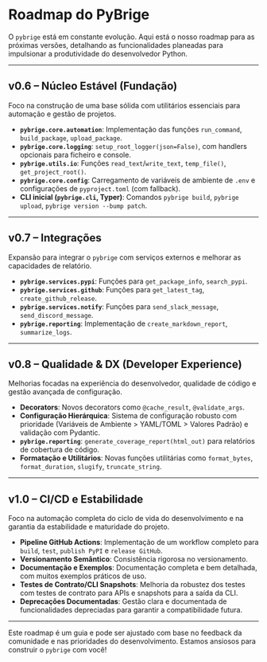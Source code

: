 # Roadmap do PyBrige

O `pybrige` está em constante evolução. Aqui está o nosso roadmap para as próximas versões, detalhando as funcionalidades planeadas para impulsionar a produtividade do desenvolvedor Python.

---

## v0.6 – Núcleo Estável (Fundação)

Foco na construção de uma base sólida com utilitários essenciais para automação e gestão de projetos.

* **`pybrige.core.automation`**: Implementação das funções `run_command`, `build_package`, `upload_package`.
* **`pybrige.core.logging`**: `setup_root_logger(json=False)`, com handlers opcionais para ficheiro e console.
* **`pybrige.utils.io`**: Funções `read_text`/`write_text`, `temp_file()`, `get_project_root()`.
* **`pybrige.core.config`**: Carregamento de variáveis de ambiente de `.env` e configurações de `pyproject.toml` (com fallback).
* **CLI inicial (`pybrige.cli`, Typer)**: Comandos `pybrige build`, `pybrige upload`, `pybrige version --bump patch`.

---

## v0.7 – Integrações

Expansão para integrar o `pybrige` com serviços externos e melhorar as capacidades de relatório.

* **`pybrige.services.pypi`**: Funções para `get_package_info`, `search_pypi`.
* **`pybrige.services.github`**: Funções para `get_latest_tag`, `create_github_release`.
* **`pybrige.services.notify`**: Funções para `send_slack_message`, `send_discord_message`.
* **`pybrige.reporting`**: Implementação de `create_markdown_report`, `summarize_logs`.

---

## v0.8 – Qualidade & DX (Developer Experience)

Melhorias focadas na experiência do desenvolvedor, qualidade de código e gestão avançada de configuração.

* **Decorators**: Novos decorators como `@cache_result`, `@validate_args`.
* **Configuração Hierárquica**: Sistema de configuração robusto com prioridade (Variáveis de Ambiente > YAML/TOML > Valores Padrão) e validação com Pydantic.
* **`pybrige.reporting`**: `generate_coverage_report(html_out)` para relatórios de cobertura de código.
* **Formatação e Utilitários**: Novas funções utilitárias como `format_bytes`, `format_duration`, `slugify`, `truncate_string`.

---

## v1.0 – CI/CD e Estabilidade

Foco na automação completa do ciclo de vida do desenvolvimento e na garantia da estabilidade e maturidade do projeto.

* **Pipeline GitHub Actions**: Implementação de um workflow completo para `build`, `test`, `publish PyPI` e `release GitHub`.
* **Versionamento Semântico**: Consistência rigorosa no versionamento.
* **Documentação e Exemplos**: Documentação completa e bem detalhada, com muitos exemplos práticos de uso.
* **Testes de Contrato/CLI Snapshots**: Melhoria da robustez dos testes com testes de contrato para APIs e snapshots para a saída da CLI.
* **Deprecações Documentadas**: Gestão clara e documentada de funcionalidades depreciadas para garantir a compatibilidade futura.

---

Este roadmap é um guia e pode ser ajustado com base no feedback da comunidade e nas prioridades do desenvolvimento. Estamos ansiosos para construir o `pybrige` com você\!